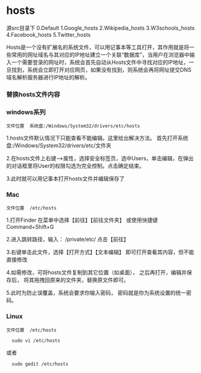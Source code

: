 # hosts

源src目录下
0.Default
1.Google_hosts
2.Wikipedia_hosts
3.W3schools_hosts
4.Facebook_hosts
5.Twitter_hosts

Hosts是一个没有扩展名的系统文件，可以用记事本等工具打开，其作用就是将一些常用的网址域名与其对应的IP地址建立一个关联“数据库”，当用户在浏览器中输入一个需要登录的网址时，系统会首先自动从Hosts文件中寻找对应的IP地址，一旦找到，系统会立即打开对应网页，如果没有找到，则系统会再将网址提交DNS域名解析服务器进行IP地址的解析。
### 替换hosts文件内容
### windows系列

    文件位置  系统盘:/Windows/System32/drivers/etc/hosts

1.hosts文件默认情况下只能查看不能编辑。这里给出解决方法。
首先打开系统盘:/Windows/System32/drivers/etc/文件夹

2.在hosts文件上右键-->属性，选择安全标签页，选中Users，单击编辑，在弹出的对话框里将User的权限勾选为完全控制。点击确定结束。

3.此时就可以用记事本打开hosts文件并编辑保存了

### Mac

    文件位置  /etc/hosts

1.打开Finder 在菜单中选择【前往】【前往文件夹】
  或使用快捷键Command+Shift+G

2.进入跳转路径，输入：
   /private/etc/
   点击【前往】

3.右键单击此文件，选择【打开方式】【文本编辑】
  即可打开查看其内容，但不能直接修改

4.如需修改，可将hosts文件复制到其它位置（如桌面），
  之后再打开，编辑并保存后，
  将其拖拽回原来的文件夹，替换原文件即可。

5.此时为防止误覆盖，系统会要求你输入密码， 密码就是你为系统设置的统一密码。

### Linux

    文件位置  /etc/hosts

```
  sudo vi /etc/hosts
```
或者
```
  sudo gedit /etc/hosts
```